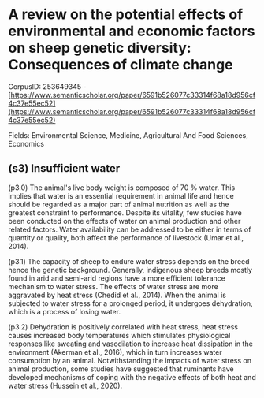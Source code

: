 # A review on the potential effects of environmental and economic factors on sheep genetic diversity: Consequences of climate change

CorpusID: 253649345 - [https://www.semanticscholar.org/paper/6591b526077c33314f68a18d956cf4c37e55ec52](https://www.semanticscholar.org/paper/6591b526077c33314f68a18d956cf4c37e55ec52)

Fields: Environmental Science, Medicine, Agricultural And Food Sciences, Economics

## (s3) Insufficient water
(p3.0) The animal's live body weight is composed of 70 % water. This implies that water is an essential requirement in animal life and hence should be regarded as a major part of animal nutrition as well as the greatest constraint to performance. Despite its vitality, few studies have been conducted on the effects of water on animal production and other related factors. Water availability can be addressed to be either in terms of quantity or quality, both affect the performance of livestock (Umar et al., 2014).

(p3.1) The capacity of sheep to endure water stress depends on the breed hence the genetic background. Generally, indigenous sheep breeds mostly found in arid and semi-arid regions have a more efficient tolerance mechanism to water stress. The effects of water stress are more aggravated by heat stress (Chedid et al., 2014). When the animal is subjected to water stress for a prolonged period, it undergoes dehydration, which is a process of losing water.

(p3.2) Dehydration is positively correlated with heat stress, heat stress causes increased body temperatures which stimulates physiological responses like sweating and vasodilation to increase heat dissipation in the environment (Akerman et al., 2016), which in turn increases water consumption by an animal. Notwithstanding the impacts of water stress on animal production, some studies have suggested that ruminants have developed mechanisms of coping with the negative effects of both heat and water stress (Hussein et al., 2020).
